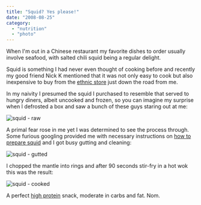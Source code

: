 ```yaml
---
title: "Squid? Yes please!"
date: "2008-08-25"
category:
  - "nutrition"
  - "photo"
---
```


When I'm out in a Chinese restaurant my favorite dishes to order usually involve seafood, with salted chili squid being a regular delight.

Squid is something I had never even thought of cooking before and recently my good friend Nick K mentioned that it was not only easy to cook but also inexpensive to buy from the [ethnic store](http://maps.google.com/maps?latlng=16126094969109930315) just down the road from me.

In my naivity I presumed the squid I purchased to resemble that served to hungry diners, albeit uncooked and frozen, so you can imagine my surprise when I defrosted a box and saw a bunch of these guys staring out at me:

![squid - raw](/wp-content/uploads/2008/08/squid_whole_cropped_scaled.jpg "squid - raw")

A primal fear rose in me yet I was determined to see the process through. Some furious googling provided me with necessary instructions on [how to prepare squid](http://www.cooks.com/rec/story/168/#AB) and I got busy gutting and cleaning:

![squid - gutted](/wp-content/uploads/2008/08/squid_gutted_cropped_scaled.jpg "squid - gutted")

I chopped the mantle into rings and after 90 seconds stir-fry in a hot wok this was the result:

![squid - cooked](/wp-content/uploads/2008/08/squid_cooked_cropped_scaled.jpg "squid - cooked")

A perfect [high protein](http://www.nutritiondata.com/facts/finfish-and-shellfish-products/4197/2) snack, moderate in carbs and fat. Nom.
